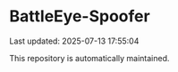 # BattleEye-Spoofer

Last updated: 2025-07-13 17:55:04

This repository is automatically maintained.
